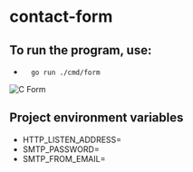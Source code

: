 # contact-form

## To run the program, use:
-       go run ./cmd/form

![C Form](https://github.com/osag1e/contact-form/blob/main/image/c-form.png)

## Project environment variables
- HTTP_LISTEN_ADDRESS=
- SMTP_PASSWORD=
- SMTP_FROM_EMAIL=

